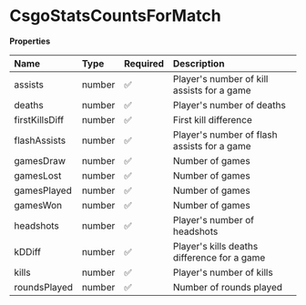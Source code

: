 # CsgoStatsCountsForMatch

**Properties**

| Name           | Type   | Required | Description                                 |
| :------------- | :----- | :------- | :------------------------------------------ |
| assists        | number | ✅       | Player's number of kill assists for a game  |
| deaths         | number | ✅       | Player's number of deaths                   |
| firstKillsDiff | number | ✅       | First kill difference                       |
| flashAssists   | number | ✅       | Player's number of flash assists for a game |
| gamesDraw      | number | ✅       | Number of games                             |
| gamesLost      | number | ✅       | Number of games                             |
| gamesPlayed    | number | ✅       | Number of games                             |
| gamesWon       | number | ✅       | Number of games                             |
| headshots      | number | ✅       | Player's number of headshots                |
| kDDiff         | number | ✅       | Player's kills deaths difference for a game |
| kills          | number | ✅       | Player's number of kills                    |
| roundsPlayed   | number | ✅       | Number of rounds played                     |

